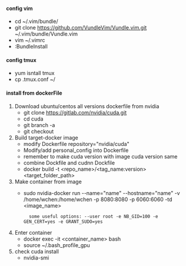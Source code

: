 #### config vim
* cd ~/.vim/bundle/
* git clone https://github.com/VundleVim/Vundle.vim.git ~/.vim/bundle/Vundle.vim 
* vim ~/.vimrc
* :BundleInstall
#### config tmux
* yum isntall tmux
* cp .tmux.conf ~/
#### install from dockerFile

1. Download ubuntu/centos all versions dockerfile from nvidia
	* git clone https://gitlab.com/nvidia/cuda.git
	* cd cuda
	* git branch -a
	* git checkout <branch>
2. Build target-docker image
	* modify Dockerfile repository="nvidia/cuda"
	* Modify/add personal_config into Dockerfile
	* remember to make cuda version with image cuda version same
	* combine Dockfile and cudnn Dockfile
	* docker build -t <repo_name>/<tag_name:version>  <target_folder_path>
3. Make container from image
	* sudo nvidia-docker run --name="name" --hostname="name" -v /home/wchen:/home/wchen -p 8080:8080 -p 6060:6060 -td <image_name>
			
			some useful options: --user root -e NB_GID=100 -e GEN_CERT=yes -e GRANT_SUDO=yes
4. Enter container
	* docker exec -it <container_name> bash
	* source ~/.bash_profile_gpu
5. check cuda install
	* nvidia-smi
